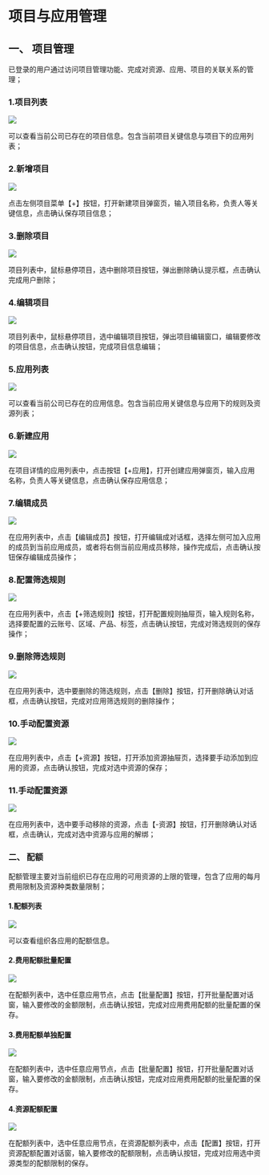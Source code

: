 # 项目与应用管理

## 一、 项目管理
已登录的用户通过访问项目管理功能、完成对资源、应用、项目的关联关系的管理；

### 1.项目列表 
![](https://juyun-1253413501.cos.ap-beijing.myqcloud.com/opsphere/arms/201.png)

 可以查看当前公司已存在的项目信息。包含当前项目关键信息与项目下的应用列表；

 ### 2.新增项目
![](https://juyun-1253413501.cos.ap-beijing.myqcloud.com/opsphere/arms/202.png)

点击左侧项目菜单【+】按钮，打开新建项目弹窗页，输入项目名称，负责人等关键信息，点击确认保存项目信息；

### 3.删除项目
![](https://juyun-1253413501.cos.ap-beijing.myqcloud.com/opsphere/arms/203.png)

项目列表中，鼠标悬停项目，选中删除项目按钮，弹出删除确认提示框，点击确认完成用户删除；

### 4.编辑项目
![](https://juyun-1253413501.cos.ap-beijing.myqcloud.com/opsphere/arms/204.png)

项目列表中，鼠标悬停项目，选中编辑项目按钮，弹出项目编辑窗口，编辑要修改的项目信息，点击确认按钮，完成项目信息编辑；

### 5.应用列表
![](https://juyun-1253413501.cos.ap-beijing.myqcloud.com/opsphere/arms/205.png)

可以查看当前公司已存在的应用信息。包含当前应用关键信息与应用下的规则及资源列表；

### 6.新建应用
![](https://juyun-1253413501.cos.ap-beijing.myqcloud.com/opsphere/arms/206.png)

在项目详情的应用列表中，点击按钮【+应用】，打开创建应用弹窗页，输入应用名称，负责人等关键信息，点击确认保存应用信息；

### 7.编辑成员
![](https://juyun-1253413501.cos.ap-beijing.myqcloud.com/opsphere/arms/207.png)

在应用列表中，点击【编辑成员】按钮，打开编辑成对话框，选择左侧可加入应用的成员到当前应用成员，或者将右侧当前应用成员移除，操作完成后，点击确认按钮保存编辑成员操作；

### 8.配置筛选规则
![](https://juyun-1253413501.cos.ap-beijing.myqcloud.com/opsphere/arms/208.png)

在应用列表中，点击【+筛选规则】按钮，打开配置规则抽屉页，输入规则名称，选择要配置的云账号、区域、产品、标签，点击确认按钮，完成对筛选规则的保存操作；

### 9.删除筛选规则
![](https://juyun-1253413501.cos.ap-beijing.myqcloud.com/opsphere/arms/209.png)

在应用列表中，选中要删除的筛选规则，点击【删除】按钮，打开删除确认对话框，点击确认按钮，完成对应用筛选规则的删除操作；

### 10.手动配置资源
![](https://juyun-1253413501.cos.ap-beijing.myqcloud.com/opsphere/arms/210.png)

在应用列表中，点击【+资源】按钮，打开添加资源抽屉页，选择要手动添加到应用的资源，点击确认按钮，完成对选中资源的保存；

### 11.手动配置资源
![](https://juyun-1253413501.cos.ap-beijing.myqcloud.com/opsphere/arms/211.png)

在应用列表中，选中要手动移除的资源，点击【-资源】按钮，打开删除确认对话框，点击确认，完成对选中资源与应用的解绑；

### 二、 配额

配额管理主要对当前组织已存在应用的可用资源的上限的管理，包含了应用的每月费用限制及资源种类数量限制；

#### 1.配额列表
![](https://juyun-1253413501.cos.ap-beijing.myqcloud.com/opsphere/arms/401.png)

可以查看组织各应用的配额信息。

#### 2.费用配额批量配置
![](https://juyun-1253413501.cos.ap-beijing.myqcloud.com/opsphere/arms/402.png)

在配额列表中，选中任意应用节点，点击【批量配置】按钮，打开批量配置对话窗，输入要修改的金额限制，点击确认按钮，完成对应用费用配额的批量配置的保存。

#### 3.费用配额单独配置
![](https://juyun-1253413501.cos.ap-beijing.myqcloud.com/opsphere/arms/403.png)

在配额列表中，选中任意应用节点，点击【批量配置】按钮，打开批量配置对话窗，输入要修改的金额限制，点击确认按钮，完成对应用费用配额的批量配置的保存。

#### 4.资源配额配置
![](https://juyun-1253413501.cos.ap-beijing.myqcloud.com/opsphere/arms/404.png)

在配额列表中，选中任意应用节点，在资源配额列表中，点击【配置】按钮，打开资源配额配置对话窗，输入要修改的配额限制，点击确认按钮，完成对应用选中资源类型的配额限制的保存。


